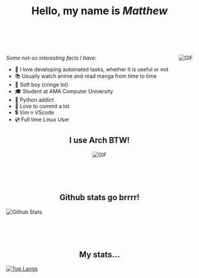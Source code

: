 <h1 align="center">Hello, my name is <b><i>Matthew</i></b></h1>

<br><br><br><br>

<img align="right" alt="GIF" src="https://media.giphy.com/media/iIqmM5tTjmpOB9mpbn/giphy.gif" />



*Some not-so interesting facts I have:*
- 🤖 I love developing automated tasks, whether it is useful or not </li>
- 📚 Usually watch anime and read manga from time to time </li>
- 😬 Soft boy (cringe lol) </li>
- 🎓 Student at AMA Computer University
- 🐍 Python addict
- 💚 Love to commit a lot
- 💲 Vim n VScode
- 💿 Full time Linux User


<h2 align="center"> I use Arch BTW! </h2>
<p align="center">
  <img align="center" alt="GIF" src="https://static.apester.com/user-images/66/66990c9c68ef205ac02683b905a15dc5.gif" />
</p>

<br><br><br>
<h2 align="center"> Github stats go brrrr! </h2>

![Github Stats](https://github-readme-stats.vercel.app/api?username=kungpaochick&count_private=true&show_icons=true&title_color=fff&icon_color=79ff97&text_color=9f9f9f&bg_color=151515)


<br><br><br>
<h2 align="center"> My stats... </h2>


[![Top Langs](https://github-readme-stats.vercel.app/api/top-langs/?username=kungpaochick&langs_count=8&count_private=true&title_color=fff&icon_color=f9f9f9&text_color=9f9f9f&bg_color=151515)](https://github.com/anuraghazra/github-readme-stats)

